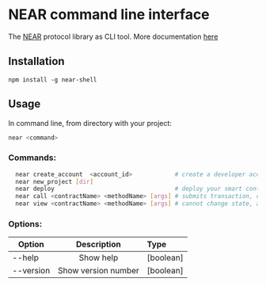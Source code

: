 # NEAR command line interface

The [NEAR](https://near.ai/npm) protocol library as CLI tool.
More documentation [here](https://near.ai/readme)

## Installation
```
npm install -g near-shell
```

## Usage
In command line, from directory with your project:
```Bash
near <command>
```
### Commands:
```Bash
  near create_account  <account_id>            # create a developer account
  near new_project [dir]
  near deploy                                  # deploy your smart contract
  near call <contractName> <methodName> [args] # submits transaction, can change state, account required
  near view <contractName> <methodName> [args] # cannot change state, account is contract name
```
### Options:
| Option        | Description         | Type      |
| ------------- |:-------------------:| :---------|
| --help        | Show help           | [boolean] |
| --version     | Show version number | [boolean] |
